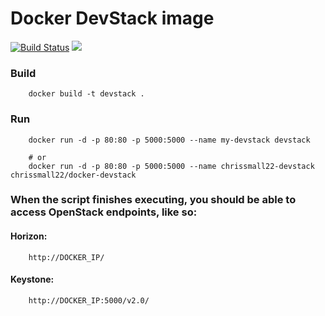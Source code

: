 # Docker DevStack image

[![Build Status](https://travis-ci.org/chrissmall22/docker-devstack.svg?branch=master)](https://travis-ci.org/chrissmall22/docker-devstack)
[![](https://images.microbadger.com/badges/image/nguoianphu/docker-devstack.svg)](http://microbadger.com/images/nguoianphu/docker-devstack "Get your own image badge on microbadger.com")


### Build

        docker build -t devstack .
        
### Run
        docker run -d -p 80:80 -p 5000:5000 --name my-devstack devstack
        
        # or
        docker run -d -p 80:80 -p 5000:5000 --name chrissmall22-devstack chrissmall22/docker-devstack
        
### When the script finishes executing, you should be able to access OpenStack endpoints, like so:

#### Horizon:
        http://DOCKER_IP/
#### Keystone:
        http://DOCKER_IP:5000/v2.0/
